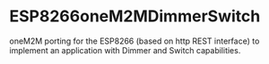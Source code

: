 # ESP8266oneM2MDimmerSwitch
oneM2M porting for the ESP8266 (based on http REST interface) to implement an application with Dimmer and Switch capabilities.
